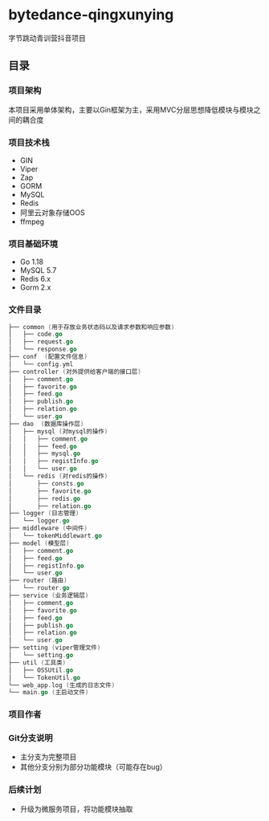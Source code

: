 # bytedance-qingxunying
字节跳动青训营抖音项目

## 目录

### 项目架构
本项目采用单体架构，主要以Gin框架为主，采用MVC分层思想降低模块与模块之间的耦合度

### 项目技术栈

- GIN
- Viper
- Zap
- GORM
- MySQL
- Redis
- 阿里云对象存储OOS
- ffmpeg

### 项目基础环境
- Go 1.18
- MySQL 5.7
- Redis 6.x
- Gorm 2.x

### 文件目录
```go
├── common (用于存放业务状态码以及请求参数和响应参数)
│   ├── code.go
│   ├── request.go
│   └── response.go
├── conf  (配置文件信息)
│   └── config.yml
├── controller (对外提供给客户端的接口层)
│   ├── comment.go
│   ├── favorite.go
│   ├── feed.go
│   ├── publish.go
│   ├── relation.go
│   └── user.go
├── dao  (数据库操作层)
│   ├── mysql (对mysql的操作)
│   │   ├── comment.go
│   │   ├── feed.go
│   │   ├── mysql.go
│   │   ├── registInfo.go
│   │   └── user.go
│   └── redis (对redis的操作)
│       ├── consts.go
│       ├── favorite.go
│       ├── redis.go
│       ├── relation.go
├── logger (日志管理)
│   └── logger.go
├── middleware (中间件)
│   └── tokenMiddlewart.go
├── model (模型层)
│   ├── comment.go
│   ├── feed.go
│   ├── registInfo.go
│   └── user.go
├── router (路由)
│   └── router.go
├── service (业务逻辑层)
│   ├── comment.go
│   ├── favorite.go
│   ├── feed.go
│   ├── publish.go
│   ├── relation.go
│   └── user.go
├── setting (viper管理文件)
│   └── setting.go
├── util (工具类)
│   ├── OSSUtil.go
│   └── TokenUtil.go
└── web_app.log (生成的日志文件)
└── main.go (主启动文件)
```

### 项目作者

### Git分支说明
- 主分支为完整项目
- 其他分支分别为部分功能模块（可能存在bug）

### 后续计划
- 升级为微服务项目，将功能模块抽取

